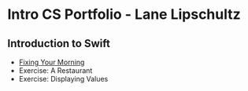 # Intro CS Portfolio - Lane Lipschultz

## Introduction to Swift
* [Fixing Your Morning](https://github.com/lmlipschult19/Intro-to-CS---Blake/blob/master/02_Naming%202.playground/Pages/12-ExerciseMorning.xcplaygroundpage/Contents.swift)
* Exercise: A Restaurant
* Exercise: Displaying Values
